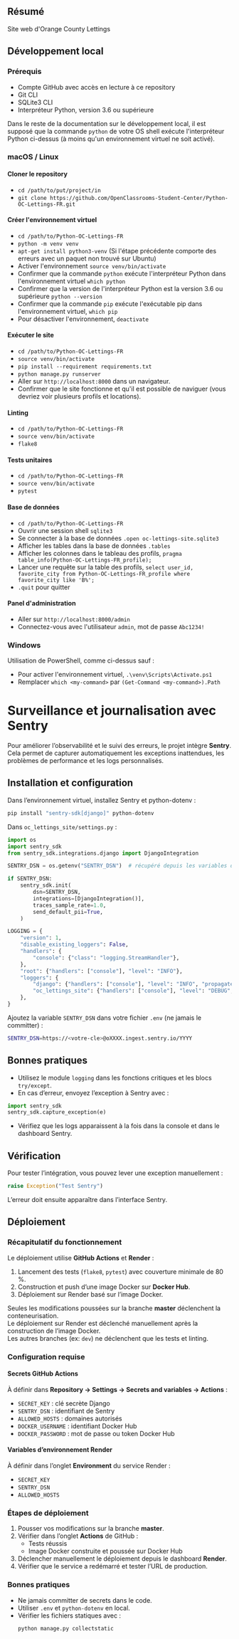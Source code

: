 ## Résumé

Site web d'Orange County Lettings

## Développement local

### Prérequis

- Compte GitHub avec accès en lecture à ce repository
- Git CLI
- SQLite3 CLI
- Interpréteur Python, version 3.6 ou supérieure

Dans le reste de la documentation sur le développement local, il est supposé que la commande `python` de votre OS shell exécute l'interpréteur Python ci-dessus (à moins qu'un environnement virtuel ne soit activé).

### macOS / Linux

#### Cloner le repository

- `cd /path/to/put/project/in`
- `git clone https://github.com/OpenClassrooms-Student-Center/Python-OC-Lettings-FR.git`

#### Créer l'environnement virtuel

- `cd /path/to/Python-OC-Lettings-FR`
- `python -m venv venv`
- `apt-get install python3-venv` (Si l'étape précédente comporte des erreurs avec un paquet non trouvé sur Ubuntu)
- Activer l'environnement `source venv/bin/activate`
- Confirmer que la commande `python` exécute l'interpréteur Python dans l'environnement virtuel
`which python`
- Confirmer que la version de l'interpréteur Python est la version 3.6 ou supérieure `python --version`
- Confirmer que la commande `pip` exécute l'exécutable pip dans l'environnement virtuel, `which pip`
- Pour désactiver l'environnement, `deactivate`

#### Exécuter le site

- `cd /path/to/Python-OC-Lettings-FR`
- `source venv/bin/activate`
- `pip install --requirement requirements.txt`
- `python manage.py runserver`
- Aller sur `http://localhost:8000` dans un navigateur.
- Confirmer que le site fonctionne et qu'il est possible de naviguer (vous devriez voir plusieurs profils et locations).

#### Linting

- `cd /path/to/Python-OC-Lettings-FR`
- `source venv/bin/activate`
- `flake8`

#### Tests unitaires

- `cd /path/to/Python-OC-Lettings-FR`
- `source venv/bin/activate`
- `pytest`

#### Base de données

- `cd /path/to/Python-OC-Lettings-FR`
- Ouvrir une session shell `sqlite3`
- Se connecter à la base de données `.open oc-lettings-site.sqlite3`
- Afficher les tables dans la base de données `.tables`
- Afficher les colonnes dans le tableau des profils, `pragma table_info(Python-OC-Lettings-FR_profile);`
- Lancer une requête sur la table des profils, `select user_id, favorite_city from
  Python-OC-Lettings-FR_profile where favorite_city like 'B%';`
- `.quit` pour quitter

#### Panel d'administration

- Aller sur `http://localhost:8000/admin`
- Connectez-vous avec l'utilisateur `admin`, mot de passe `Abc1234!`

### Windows

Utilisation de PowerShell, comme ci-dessus sauf :

- Pour activer l'environnement virtuel, `.\venv\Scripts\Activate.ps1` 
- Remplacer `which <my-command>` par `(Get-Command <my-command>).Path`

# Surveillance et journalisation avec Sentry

Pour améliorer l’observabilité et le suivi des erreurs, le projet intègre **Sentry**. Cela permet de capturer automatiquement les exceptions inattendues, les problèmes de performance et les logs personnalisés.

## Installation et configuration

Dans l’environnement virtuel, installez Sentry et python-dotenv :

```bash
pip install "sentry-sdk[django]" python-dotenv
```

Dans `oc_lettings_site/settings.py` :

```python
import os
import sentry_sdk
from sentry_sdk.integrations.django import DjangoIntegration

SENTRY_DSN = os.getenv("SENTRY_DSN")  # récupéré depuis les variables d'environnement

if SENTRY_DSN:
    sentry_sdk.init(
        dsn=SENTRY_DSN,
        integrations=[DjangoIntegration()],
        traces_sample_rate=1.0,
        send_default_pii=True,
    )

LOGGING = {
    "version": 1,
    "disable_existing_loggers": False,
    "handlers": {
        "console": {"class": "logging.StreamHandler"},
    },
    "root": {"handlers": ["console"], "level": "INFO"},
    "loggers": {
        "django": {"handlers": ["console"], "level": "INFO", "propagate": True},
        "oc_lettings_site": {"handlers": ["console"], "level": "DEBUG", "propagate": False},
    },
}
```

Ajoutez la variable `SENTRY_DSN` dans votre fichier `.env` (ne jamais le committer) :

```bash
SENTRY_DSN=https://<votre-cle>@oXXXX.ingest.sentry.io/YYYY
```

## Bonnes pratiques

- Utilisez le module `logging` dans les fonctions critiques et les blocs `try/except`.
- En cas d’erreur, envoyez l’exception à Sentry avec :

```python
import sentry_sdk
sentry_sdk.capture_exception(e)
```

- Vérifiez que les logs apparaissent à la fois dans la console et dans le dashboard Sentry.

## Vérification

Pour tester l’intégration, vous pouvez lever une exception manuellement :

```python
raise Exception("Test Sentry")
```

L’erreur doit ensuite apparaître dans l’interface Sentry.




## Déploiement

### Récapitulatif du fonctionnement

Le déploiement utilise **GitHub Actions** et **Render** :  
1. Lancement des tests (`flake8`, `pytest`) avec couverture minimale de 80 %.  
2. Construction et push d’une image Docker sur **Docker Hub**.  
3. Déploiement sur Render basé sur l’image Docker.  

Seules les modifications poussées sur la branche **master** déclenchent la conteneurisation.  
Le déploiement sur Render est déclenché manuellement après la construction de l’image Docker.  
Les autres branches (ex: `dev`) ne déclenchent que les tests et linting.

### Configuration requise

#### Secrets GitHub Actions
À définir dans **Repository → Settings → Secrets and variables → Actions** :
- `SECRET_KEY` : clé secrète Django  
- `SENTRY_DSN` : identifiant de Sentry  
- `ALLOWED_HOSTS` : domaines autorisés  
- `DOCKER_USERNAME` : identifiant Docker Hub  
- `DOCKER_PASSWORD` : mot de passe ou token Docker Hub  

#### Variables d’environnement Render
À définir dans l’onglet **Environment** du service Render :
- `SECRET_KEY`  
- `SENTRY_DSN`  
- `ALLOWED_HOSTS`  

### Étapes de déploiement

1. Pousser vos modifications sur la branche **master**.  
2. Vérifier dans l’onglet **Actions** de GitHub :  
   - Tests réussis  
   - Image Docker construite et poussée sur Docker Hub  
3. Déclencher manuellement le déploiement depuis le dashboard **Render**.  
4. Vérifier que le service a redémarré et tester l’URL de production.  

### Bonnes pratiques

- Ne jamais committer de secrets dans le code.  
- Utiliser `.env` et `python-dotenv` en local.  
- Vérifier les fichiers statiques avec :  
  ```bash
  python manage.py collectstatic